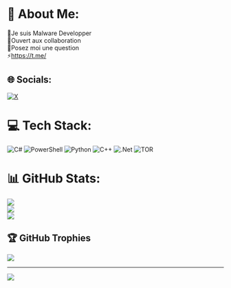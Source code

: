 # 💫 About Me:
🔭Je suis Malware Developper<br>🤝Ouvert aux collaboration<br>💬Posez moi une question<br>⚡https://t.me/


## 🌐 Socials:
[![X](https://img.shields.io/badge/X-black.svg?logo=X&logoColor=white)](https://x.com/l5rped) 

# 💻 Tech Stack:
![C#](https://img.shields.io/badge/c%23-%23239120.svg?style=for-the-badge&logo=csharp&logoColor=white) ![PowerShell](https://img.shields.io/badge/PowerShell-%235391FE.svg?style=for-the-badge&logo=powershell&logoColor=white) ![Python](https://img.shields.io/badge/python-3670A0?style=for-the-badge&logo=python&logoColor=ffdd54) ![C++](https://img.shields.io/badge/c++-%2300599C.svg?style=for-the-badge&logo=c%2B%2B&logoColor=white) ![.Net](https://img.shields.io/badge/.NET-5C2D91?style=for-the-badge&logo=.net&logoColor=white) ![TOR](https://img.shields.io/badge/tor-%237E4798.svg?style=for-the-badge&logo=tor-project&logoColor=white)
# 📊 GitHub Stats:
![](https://github-readme-stats.vercel.app/api?username=thighh1ghs&theme=default&hide_border=false&include_all_commits=true&count_private=false)<br/>
![](https://github-readme-streak-stats.herokuapp.com/?user=thighh1ghs&theme=default&hide_border=false)<br/>
![](https://github-readme-stats.vercel.app/api/top-langs/?username=thighh1ghs&theme=default&hide_border=false&include_all_commits=true&count_private=false&layout=compact)

## 🏆 GitHub Trophies
![](https://github-profile-trophy.vercel.app/?username=thighh1ghs&theme=dracula&no-frame=false&no-bg=false&margin-w=4)

---
[![](https://visitcount.itsvg.in/api?id=thighh1ghs&icon=0&color=0)](https://visitcount.itsvg.in)

<!-- Proudly created with GPRM ( https://gprm.itsvg.in ) -->
